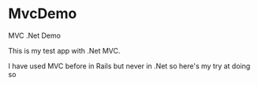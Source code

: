 # MvcDemo
MVC .Net Demo

This is my test app with .Net MVC.

I have used MVC before in Rails but never in .Net so here's my try at doing so